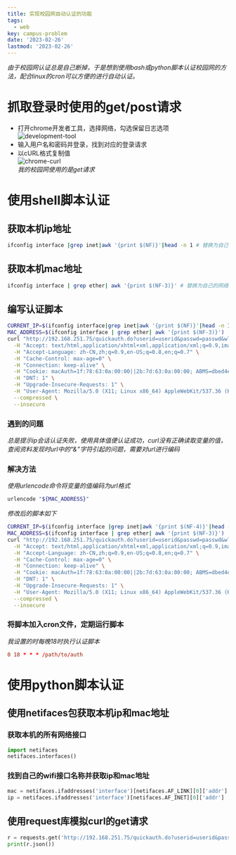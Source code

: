 ```yaml
---
title: 实现校园网自动认证的功能
tags: 
  - web
key: campus-problem
date: '2023-02-26'
lastmod: '2023-02-26'
---
```

*由于校园网认证总是自己断掉，于是想到使用bash或python脚本认证校园网的方法，配合linux的cron可以方便的进行自动认证。*  
# 抓取登录时使用的get/post请求
- 打开chrome开发者工具，选择网络，勾选保留日志选项  
![development-tool](/images/development-tool.png)
- 输入用户名和密码并登录，找到对应的登录请求
- 以cURL格式复制值  
![chrome-curl](/images/chrome-curl.png)  
*我的校园网使用的是get请求*
# 使用shell脚本认证
## 获取本机ip地址
```bash
ifconfig interface |grep inet|awk '{print $(NF)}'|head -n 1 # 替换为自己的网络接口
```
## 获取本机mac地址
```bash
ifconfig interface | grep ether| awk '{print $(NF-3)}' # 替换为自己的网络接口
```
## 编写认证脚本
```bash
CURRENT_IP=$(ifconfig interface|grep inet|awk '{print $(NF)}'|head -n 1)
MAC_ADDRESS=$(ifconfig interface | grep ether| awk '{print $(NF-3)}')
curl "http://192.168.251.75/quickauth.do?userid=userid&passwd=passwd&wlanuserip=${CURRENT_IP}&wlanacname=NFV-BASE&wlanacIp=202.206.32.195&ssid=&vlan=0&mac=${MAC_ADDRESS}&version=0&portalpageid=1&timestamp=1677389084992&uuid=d149ad07-e027-4f8b-aef3-206b5a4acf8e&portaltype=&hostname=" \
  -H "Accept: text/html,application/xhtml+xml,application/xml;q=0.9,image/avif,image/webp,image/apng,*/*;q=0.8,application/signed-exchange;v=b3;q=0.7" \
  -H "Accept-Language: zh-CN,zh;q=0.9,en-US;q=0.8,en;q=0.7" \
  -H "Cache-Control: max-age=0" \
  -H "Connection: keep-alive" \
  -H "Cookie: macAuth=1f:78:63:0a:00:00||2b:7d:63:0a:00:00; ABMS=dbed4e41-6917-4d4e-8cce-f3c654b1e83c" \
  -H "DNT: 1" \
  -H "Upgrade-Insecure-Requests: 1" \
  -H "User-Agent: Mozilla/5.0 (X11; Linux x86_64) AppleWebKit/537.36 (KHTML, like Gecko) Chrome/110.0.0.0 Safari/537.36" \
  --compressed \
  --insecure
```
### 遇到的问题
*总是提示ip会话认证失败，使用具体值便认证成功，curl没有正确读取变量的值，查阅资料发现时url中的“&”字符引起的问题，需要对url进行编码*
### 解决方法
*使用urlencode命令将变量的值编码为url格式*
```bash
urlencode "${MAC_ADDRESS}"
```
*修改后的脚本如下*
```bash
CURRENT_IP=$(ifconfig interface |grep inet|awk '{print $(NF-4)}'|head -n 1)
MAC_ADDRESS=$(ifconfig interface | grep ether| awk '{print $(NF-3)}')
curl "http://192.168.251.75/quickauth.do?userid=userid&passwd=passwd&wlanuserip=$(urlencode "${CURRENT_IP}")&wlanacname=NFV-BASE&wlanacIp=202.206.32.195&ssid=&vlan=0&mac=$(urlencode "${MAC_ADDRESS}")&version=0&portalpageid=1&timestamp=1677389084992&uuid=d149ad07-e027-4f8b-aef3-206b5a4acf8e&portaltype=&hostname=" \
  -H "Accept: text/html,application/xhtml+xml,application/xml;q=0.9,image/avif,image/webp,image/apng,*/*;q=0.8,application/signed-exchange;v=b3;q=0.7" \
  -H "Accept-Language: zh-CN,zh;q=0.9,en-US;q=0.8,en;q=0.7" \
  -H "Cache-Control: max-age=0" \
  -H "Connection: keep-alive" \
  -H "Cookie: macAuth=1f:78:63:0a:00:00||2b:7d:63:0a:00:00; ABMS=dbed4e41-6917-4d4e-8cce-f3c654b1e83c" \
  -H "DNT: 1" \
  -H "Upgrade-Insecure-Requests: 1" \
  -H "User-Agent: Mozilla/5.0 (X11; Linux x86_64) AppleWebKit/537.36 (KHTML, like Gecko) Chrome/110.0.0.0 Safari/537.36" \
  --compressed \
  --insecure
```
### 将脚本加入cron文件，定期运行脚本
*我设置的时每晚18时执行认证脚本*
```conf
0 18 * * * /path/to/auth
```
# 使用python脚本认证
## 使用netifaces包获取本机ip和mac地址
### 获取本机的所有网络接口
```python
import netifaces
netifaces.interfaces()
```
### 找到自己的wifi接口名称并获取ip和mac地址
```python
mac = netifaces.ifaddresses('interface')[netifaces.AF_LINK][0]['addr']
ip = netifaces.ifaddresses('interface')[netifaces.AF_INET][0]['addr']
```
## 使用request库模拟curl的get请求
```python
r = requests.get('http://192.168.251.75/quickauth.do?userid=userid&passwd=passwd&wlanuserip='+ip+'&wlanacname=NFV-BASE&wlanacIp=202.206.32.195&ssid=&vlan=0&mac='+mac+'&version=0&portalpageid=1&timestamp=1677389084992&uuid=d149ad07-e027-4f8b-aef3-206b5a4acf8e&portaltype=&hostname=')
print(r.json())
```
